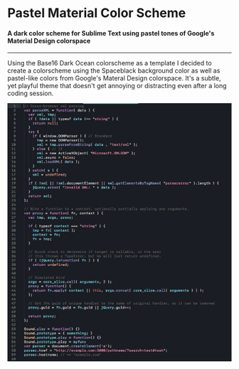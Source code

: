 # Pastel Material Color Scheme

#### A dark color scheme for Sublime Text using pastel tones of Google's Material Design colorspace

___

Using the Base16 Dark Ocean colorscheme as a template I decided to create a colorscheme using the Spaceblack background color as well as pastel-like colors from Google's Materal Design colorspace.
It's a subtle, yet playful theme that doesn't get annoying or distracting even after a long coding session.

![A screenshot](/ss.png "A screenshot of the theme :)")
